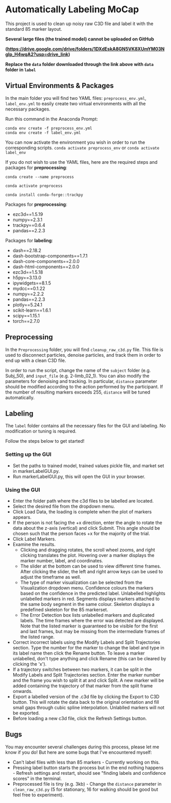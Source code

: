 # Automatically Labeling MoCap 
This project is used to clean up noisy raw C3D file and label it with the standard 85 marker layout. 

**Several large files (the trained model) cannot be uploaded on GitHub** 

**(https://drive.google.com/drive/folders/1DXdEskA8GN5VK8XUmYM03Nglp_H4wqA2?usp=drive_link)**

**Replace the `data` folder downloaded through the link above with `data` folder in `label`**


## Virtual Environments & Packages
In the main folder you will find two YAML files: `preprocess_env.yml`, `label_env.yml` to easily create two virtual environments with all the necessary packages. 

Run this command in the Anaconda Prompt:
```
conda env create -f preprocess_env.yml
conda env create -f label_env.yml
```

You can now activate the environment you wish in order to run the corresponding scripts.
```conda activate preprocess_env``` or ```conda activate label_env```

If you do not wish to use the YAML files, here are the required steps and packages for **preprocessing**:
```
conda create --name preprocess

conda activate preprocess

conda install conda-forge::trackpy
```
Packages for **preprocessing**:
* ezc3d==1.5.19
* numpy==2.3.1
* trackpy==0.6.4
* pandas==2.2.3

Packages for **labeling**:
* dash==2.18.2
* dash-bootstrap-components==1.7.1
* dash-core-components==2.0.0
* dash-html-components==2.0.0
* ezc3d==1.5.18
* h5py==3.13.0
* ipywidgets==8.1.5
* mydcc==0.1.22
* numpy==2.2.2
* pandas==2.2.3
* plotly==5.24.1
* scikit-learn==1.6.1
* scipy==1.15.1
* torch==2.7.0


## Preprocessing 
In the `Preprocessing` folder, you will find `cleanup_raw_c3d.py` file. This file is used to disconnect particles, denoise particles, and track them in order to end up with a clean C3D file. 

In order to run the script, change the name of the `subject` folder (e.g. Subj_50), and `input_file` (e.g. 2-limb_02_1). 
You can also modify the parameters for denoising and tracking. In particular, `distance` parameter should be modified according to the action performed by the participant. If the number of resulting markers exceeds 255, `distance` will be tuned automatically. 

## Labeling 
The `label` folder contains all the necessary files for the GUI and labeling. No modification or tuning is required. 

Follow the steps below to get started! 

### Setting up the GUI
* Set the paths to trained model, trained values pickle file, and market set in markerLabelGUI.py.
* Run markerLabelGUI.py, this will open the GUI in your browser.

### Using the GUI
* Enter the folder path where the c3d files to be labelled are located.
* Select the desired file from the dropdown menu.
* Click Load Data, the loading is complete when the plot of markers appears.
* If the person is not facing the +x direction, enter the angle to rotate the data about the z-axis (vertical) and click Submit. This angle should be chosen such that the person faces +x for the majority of the trial.
* Click Label Markers.
* Examine the results.
  * Clicking and dragging rotates, the scroll wheel zooms, and right clicking translates the plot. Hovering over a marker displays the marker number, label, and coordinates.
  * The slider at the bottom can be used to view different time frames. After clicking the slider, the left and right arrow keys can be used to adjust the timeframe as well.
  * The type of marker visualization can be selected from the Visualization dropdown menu. Confidence colours the markers based on the confidence in the predicted label. Unlabelled highlights unlabelled markers in red. Segments displays markers attached to the same body segment in the same colour. Skeleton displays a predefined skeleton for the 85 markerset.
  * The Error Detection box lists unlabelled markers and duplicated labels. The time frames where the error was detected are displayed. Note that the listed marker is guaranteed to be visible for the first and last frames, but may be missing from the intermediate frames of the listed range.
* Correct incorrect labels using the Modify Labels and Split Trajectories section. Type the number for the marker to change the label and type in its label name then click the Rename button. To leave a marker unlabelled, don't type anything and click Rename (this can be cleared by clicking the 'x').
* If a trajectory switches between two markers, it can be split in the Modify Labels and Split Trajectories section. Enter the marker number and the frame you wish to split it at and click Split. A new marker will be added containing the trajectory of that marker from the split frame onwards.
* Export a labelled version of the .c3d file by clicking the Export to C3D button. This will rotate the data back to the original orientation and fill small gaps through cubic spline interpolation. Unlablled markers will not be exported.
* Before loading a new c3d file, click the Refresh Settings button.

## Bugs
You may encounter several challenges during this process, please let me know if you do! But here are some bugs that I've encountered myself: 
* Can't label files with less than 85 markers - Currently working on this.
* Pressing label button starts the process but in the end nothing happens - Refresh settings and restart, should see "finding labels and confidence scores" in the terminal.
* Preprocessed file is tiny (e.g. 3kb) - Change the `distance` parameter in `clean_raw_c3d.py` (5 for stationary, 16 for walking should be good but feel free to experiment). 
  
